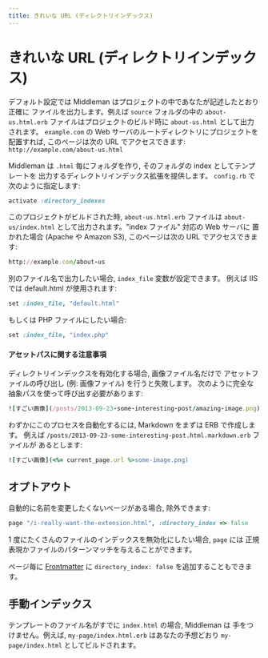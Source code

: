 ```yaml
---
title: きれいな URL (ディレクトリインデックス)
---
```


# きれいな URL (ディレクトリインデックス)

デフォルト設定では Middleman はプロジェクトの中であなたが記述したとおり正確に
ファイルを出力します。例えば `source` フォルダの中の `about-us.html.erb`
ファイルはプロジェクトのビルド時に `about-us.html` として出力されます。
`example.com` の Web サーバのルートディレクトリにプロジェクトを配置すれば,
このページは次の URL でアクセスできます: `http://example.com/about-us.html`

Middleman は `.html` 毎にフォルダを作り, そのフォルダの index としてテンプレートを
出力するディレクトリインデックス拡張を提供します。
`config.rb` で次のように指定します:

```ruby
activate :directory_indexes
```

このプロジェクトがビルドされた時,  `about-us.html.erb` ファイルは
`about-us/index.html` として出力されます。"index ファイル" 対応の Web サーバに
置かれた場合 (Apache や Amazon S3), このページは次の URL でアクセスできます:

```ruby
http://example.com/about-us
```

別のファイル名で出力したい場合, `index_file` 変数が設定できます。
例えば IIS では default.html が使用されます:

```ruby
set :index_file, "default.html"
```

もしくは PHP ファイルにしたい場合:

```ruby
set :index_file, "index.php"
```

#### アセットパスに関する注意事項

ディレクトリインデックスを有効化する場合, 画像ファイル名だけで
アセットファイルの呼び出し (例: 画像ファイル) を行うと失敗します。
次のように完全な抽象パスを使って呼び出す必要があります:

```ruby
![すごい画像](/posts/2013-09-23-some-interesting-post/amazing-image.png)
```

わずかにこのプロセスを自動化するには, Markdown をまずは ERB で作成します。
例えば `/posts/2013-09-23-some-interesting-post.html.markdown.erb` ファイルが
あるとします:

```ruby
![すごい画像](<%= current_page.url %>some-image.png)
```

## オプトアウト

自動的に名前を変更したくないページがある場合, 除外できます:

```ruby
page "/i-really-want-the-extension.html", :directory_index => false
```

1 度にたくさんのファイルのインデックスを無効化にしたい場合, `page` には
正規表現かファイルのパターンマッチを与えることができます。

ページ毎に [Frontmatter] に
`directory_index: false` を追加することもできます。

## 手動インデックス

テンプレートのファイル名がすでに `index.html` の場合, Middleman は
手をつけません。例えば, `my-page/index.html.erb` はあなたの予想どおり
`my-page/index.html` としてビルドされます。

  [Frontmatter]: /jp/basics/frontmatter/

